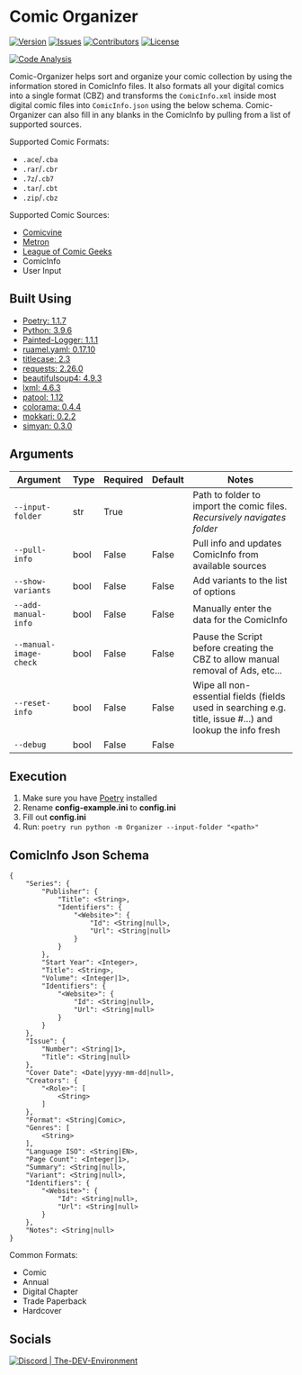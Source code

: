 # Comic Organizer

[![Version](https://img.shields.io/github/tag-pre/Buried-In-Code/Comic-Organizer.svg?label=version&style=flat-square)](https://github.com/Buried-In-Code/Comic-Organizer/releases)
[![Issues](https://img.shields.io/github/issues/Buried-In-Code/Comic-Organizer.svg?style=flat-square)](https://github.com/Buried-In-Code/Comic-Organizer/issues)
[![Contributors](https://img.shields.io/github/contributors/Buried-In-Code/Comic-Organizer.svg?style=flat-square)](https://github.com/Buried-In-Code/Comic-Organizer/graphs/contributors)
[![License](https://img.shields.io/github/license/Buried-In-Code/Comic-Organizer.svg?style=flat-square)](https://opensource.org/licenses/MIT)

[![Code Analysis](https://img.shields.io/github/workflow/status/Buried-In-Code/Comic-Organizer/Code-Analysis?label=Code-Analysis&logo=github&style=flat-square)](https://github.com/Buried-In-Code/Comic-Organizer/actions/workflows/code-analysis.yml)

Comic-Organizer helps sort and organize your comic collection by using the information stored in ComicInfo files. It also formats all your digital comics into a single format (CBZ)
and transforms the `ComicInfo.xml` inside most digital comic files into `ComicInfo.json` using the below schema. Comic-Organizer can also fill in any blanks in the ComicInfo by
pulling from a list of supported sources.

Supported Comic Formats:

- `.ace`/`.cba`
- `.rar`/`.cbr`
- `.7z`/`.cb7`
- `.tar`/`.cbt`
- `.zip`/`.cbz`

Supported Comic Sources:

- [Comicvine](https://comicvine.gamespot.com/api/)
- [Metron](https://metron.cloud/)
- [League of Comic Geeks](https://leagueofcomicgeeks.com/)
- ComicInfo
- User Input

## Built Using

- [Poetry: 1.1.7](https://python-poetry.org)
- [Python: 3.9.6](https://www.python.org/)
- [Painted-Logger: 1.1.1](https://pypi.org/project/Painted-Logger)
- [ruamel.yaml: 0.17.10](https://pypi.org/project/ruamel.yaml)
- [titlecase: 2.3](https://pypi.org/project/titlecase)
- [requests: 2.26.0](https://pypi.org/project/requests)
- [beautifulsoup4: 4.9.3](https://pypi.org/project/beautifulsoup4)
- [lxml: 4.6.3](https://pypi.org/project/lxml)
- [patool: 1.12](https://pypi.org/project/patool)
- [colorama: 0.4.4](https://pypi.org/project/colorama)
- [mokkari: 0.2.2](https://pypi.org/project/mokkari)
- [simyan: 0.3.0](https://pypi.org/project/simyan)

## Arguments

| Argument | Type | Required | Default | Notes |
| -------- | ---- | -------- | ------- | ----- |
| `--input-folder` | str | True | | Path to folder to import the comic files. *Recursively navigates folder* |
| `--pull-info` | bool | False | False | Pull info and updates ComicInfo from available sources |
| `--show-variants` | bool | False | False | Add variants to the list of options |
| `--add-manual-info` | bool | False | False | Manually enter the data for the ComicInfo |
| `--manual-image-check` | bool | False | False | Pause the Script before creating the CBZ to allow manual removal of Ads, etc... |
| `--reset-info` | bool | False | False | Wipe all non-essential fields (fields used in searching e.g. title, issue #...) and lookup the info fresh |
| `--debug` | bool | False | False | |

## Execution

1. Make sure you have [Poetry](https://python-poetry.org) installed
2. Rename **config-example.ini** to **config.ini**
3. Fill out **config.ini**
4. Run: `poetry run python -m Organizer --input-folder "<path>"`

## ComicInfo Json Schema

```
{
    "Series": {
        "Publisher": {
            "Title": <String>,
            "Identifiers": {
                "<Website>": {
                    "Id": <String|null>,
                    "Url": <String|null>
                }
            }
        },
        "Start Year": <Integer>,
        "Title": <String>,
        "Volume": <Integer|1>,
        "Identifiers": {
            "<Website>": {
                "Id": <String|null>,
                "Url": <String|null>
            }
        }
    },
    "Issue": {
        "Number": <String|1>,
        "Title": <String|null>
    },
    "Cover Date": <Date|yyyy-mm-dd|null>,
    "Creators": {
        "<Role>": [
            <String>
        ]
    },
    "Format": <String|Comic>,
    "Genres": [
        <String>
    ],
    "Language ISO": <String|EN>,
    "Page Count": <Integer|1>,
    "Summary": <String|null>,
    "Variant": <String|null>,
    "Identifiers": {
        "<Website>": {
            "Id": <String|null>,
            "Url": <String|null>
        }
    },
    "Notes": <String|null>
}
```

Common Formats:

- Comic
- Annual
- Digital Chapter
- Trade Paperback
- Hardcover

## Socials

[![Discord | The-DEV-Environment](https://discordapp.com/api/guilds/618581423070117932/widget.png?style=banner2)](https://discord.gg/nqGMeGg)